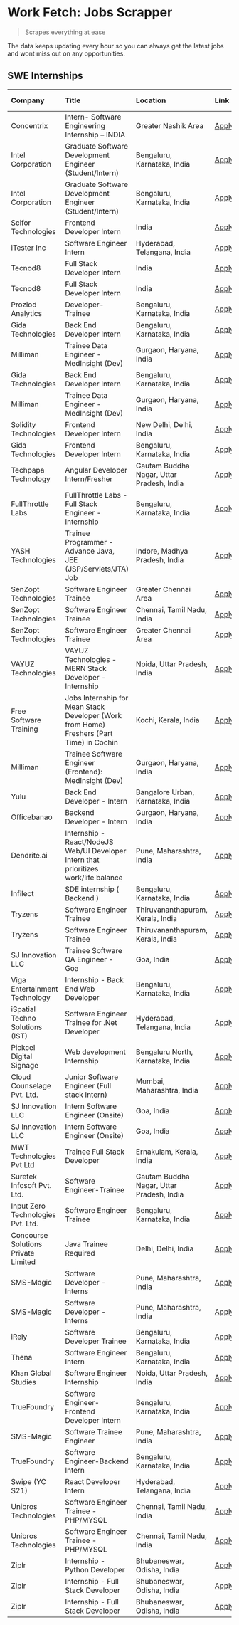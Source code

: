 # Work Fetch: Jobs Scrapper
> Scrapes everything at ease

The data keeps updating every hour so you can always get the latest jobs and wont miss out on any opportunities.

## SWE Internships
<!--START_SECTION:workfetch-->
| Company                             | Title                                                                                    | Location                                  | Link                                                                                                                                                                                                                                                                                                             | Date Posted   |
|:------------------------------------|:-----------------------------------------------------------------------------------------|:------------------------------------------|:-----------------------------------------------------------------------------------------------------------------------------------------------------------------------------------------------------------------------------------------------------------------------------------------------------------------|:--------------|
| Concentrix                          | Intern- Software Engineering Internship – INDIA                                          | Greater Nashik Area                       | [Apply](https://in.linkedin.com/jobs/view/intern-software-engineering-internship-%E2%80%93-india-at-concentrix-3838872481?position=14&pageNum=0&refId=zfpWEsIvGX0c2J0a1vZRdA%3D%3D&trackingId=82LPSp2Bm1MoGlco%2Bd7MMA%3D%3D&trk=public_jobs_jserp-result_search-card)                                           | 2024-02-27    |
| Intel Corporation                   | Graduate Software Development Engineer (Student/Intern)                                  | Bengaluru, Karnataka, India               | [Apply](https://in.linkedin.com/jobs/view/graduate-software-development-engineer-student-intern-at-intel-corporation-3839094175?position=51&pageNum=0&refId=zfpWEsIvGX0c2J0a1vZRdA%3D%3D&trackingId=Kj2IPO5liGORQiiNsmJMCw%3D%3D&trk=public_jobs_jserp-result_search-card)                                       | 2024-02-27    |
| Intel Corporation                   | Graduate Software Development Engineer (Student/Intern)                                  | Bengaluru, Karnataka, India               | [Apply](https://in.linkedin.com/jobs/view/graduate-software-development-engineer-student-intern-at-intel-corporation-3839094175?position=1&pageNum=5&refId=paEBNFuLGoHkzl7RZ9B8kQ%3D%3D&trackingId=WJhHOHPMKuHvOR4rdHuppg%3D%3D&trk=public_jobs_jserp-result_search-card)                                        | 2024-02-27    |
| Scifor Technologies                 | Frontend Developer Intern                                                                | India                                     | [Apply](https://in.linkedin.com/jobs/view/frontend-developer-intern-at-scifor-technologies-3839011953?position=5&pageNum=7&refId=4hRHtRomCT2ExoLExEDSVw%3D%3D&trackingId=vomnlidbPWYtesgFcIQ0EA%3D%3D&trk=public_jobs_jserp-result_search-card)                                                                  | 2024-02-27    |
| iTester Inc                         | Software Engineer Intern                                                                 | Hyderabad, Telangana, India               | [Apply](https://in.linkedin.com/jobs/view/software-engineer-intern-at-itester-inc-3834822528?position=2&pageNum=7&refId=4hRHtRomCT2ExoLExEDSVw%3D%3D&trackingId=M6KMVgDUu5muSCAmi%2Ft1Gw%3D%3D&trk=public_jobs_jserp-result_search-card)                                                                         | 2024-02-26    |
| Tecnod8                             | Full Stack Developer Intern                                                              | India                                     | [Apply](https://in.linkedin.com/jobs/view/full-stack-developer-intern-at-tecnod8-3834283868?position=55&pageNum=0&refId=zfpWEsIvGX0c2J0a1vZRdA%3D%3D&trackingId=%2BAsNw0awy0x97SG3rKGmow%3D%3D&trk=public_jobs_jserp-result_search-card)                                                                         | 2024-02-25    |
| Tecnod8                             | Full Stack Developer Intern                                                              | India                                     | [Apply](https://in.linkedin.com/jobs/view/full-stack-developer-intern-at-tecnod8-3834283868?position=5&pageNum=5&refId=paEBNFuLGoHkzl7RZ9B8kQ%3D%3D&trackingId=NyjDv2vukqIo2hhYE5YF%2FA%3D%3D&trk=public_jobs_jserp-result_search-card)                                                                          | 2024-02-25    |
| Proziod Analytics                   | Developer-Trainee                                                                        | Bengaluru, Karnataka, India               | [Apply](https://in.linkedin.com/jobs/view/developer-trainee-at-proziod-analytics-3838200708?position=44&pageNum=0&refId=zfpWEsIvGX0c2J0a1vZRdA%3D%3D&trackingId=m7pAg1GRH96DyonDktU%2Bkw%3D%3D&trk=public_jobs_jserp-result_search-card)                                                                         | 2024-02-23    |
| Gida Technologies                   | Back End Developer Intern                                                                | Bengaluru, Karnataka, India               | [Apply](https://in.linkedin.com/jobs/view/back-end-developer-intern-at-gida-technologies-3836849295?position=53&pageNum=0&refId=zfpWEsIvGX0c2J0a1vZRdA%3D%3D&trackingId=zdUJS43EpBNPwno7VIZfGg%3D%3D&trk=public_jobs_jserp-result_search-card)                                                                   | 2024-02-23    |
| Milliman                            | Trainee Data Engineer - MedInsight (Dev)                                                 | Gurgaon, Haryana, India                   | [Apply](https://in.linkedin.com/jobs/view/trainee-data-engineer-medinsight-dev-at-milliman-3789275187?position=56&pageNum=0&refId=zfpWEsIvGX0c2J0a1vZRdA%3D%3D&trackingId=UpQJwsZNSOf4QiRTWZEpKQ%3D%3D&trk=public_jobs_jserp-result_search-card)                                                                 | 2024-02-23    |
| Gida Technologies                   | Back End Developer Intern                                                                | Bengaluru, Karnataka, India               | [Apply](https://in.linkedin.com/jobs/view/back-end-developer-intern-at-gida-technologies-3836849295?position=3&pageNum=5&refId=paEBNFuLGoHkzl7RZ9B8kQ%3D%3D&trackingId=tOzgphAnJGfDLsypCVB1gQ%3D%3D&trk=public_jobs_jserp-result_search-card)                                                                    | 2024-02-23    |
| Milliman                            | Trainee Data Engineer - MedInsight (Dev)                                                 | Gurgaon, Haryana, India                   | [Apply](https://in.linkedin.com/jobs/view/trainee-data-engineer-medinsight-dev-at-milliman-3789275187?position=6&pageNum=5&refId=paEBNFuLGoHkzl7RZ9B8kQ%3D%3D&trackingId=VAGYRe5rpHMObvzYDfMjTQ%3D%3D&trk=public_jobs_jserp-result_search-card)                                                                  | 2024-02-23    |
| Solidity Technologies               | Frontend Developer Intern                                                                | New Delhi, Delhi, India                   | [Apply](https://in.linkedin.com/jobs/view/frontend-developer-intern-at-solidity-technologies-3831583934?position=36&pageNum=0&refId=zfpWEsIvGX0c2J0a1vZRdA%3D%3D&trackingId=2s50fZs3gmWFkJMRsYw5og%3D%3D&trk=public_jobs_jserp-result_search-card)                                                               | 2024-02-22    |
| Gida Technologies                   | Frontend Developer Intern                                                                | Bengaluru, Karnataka, India               | [Apply](https://in.linkedin.com/jobs/view/frontend-developer-intern-at-gida-technologies-3836040945?position=20&pageNum=0&refId=zfpWEsIvGX0c2J0a1vZRdA%3D%3D&trackingId=J0UhTG325GyABi31R1B2Lg%3D%3D&trk=public_jobs_jserp-result_search-card)                                                                   | 2024-02-21    |
| Techpapa Technology                 | Angular Developer Intern/Fresher                                                         | Gautam Buddha Nagar, Uttar Pradesh, India | [Apply](https://in.linkedin.com/jobs/view/angular-developer-intern-fresher-at-techpapa-technology-3834305862?position=42&pageNum=0&refId=zfpWEsIvGX0c2J0a1vZRdA%3D%3D&trackingId=Otx7IQ56w%2BRyf5bat2xanQ%3D%3D&trk=public_jobs_jserp-result_search-card)                                                        | 2024-02-20    |
| FullThrottle Labs                   | FullThrottle Labs - Full Stack Engineer - Internship                                     | Bengaluru, Karnataka, India               | [Apply](https://in.linkedin.com/jobs/view/fullthrottle-labs-full-stack-engineer-internship-at-fullthrottle-labs-3829636016?position=46&pageNum=0&refId=zfpWEsIvGX0c2J0a1vZRdA%3D%3D&trackingId=SLcqoG%2Feb4WSoe190DwFIw%3D%3D&trk=public_jobs_jserp-result_search-card)                                          | 2024-02-17    |
| YASH Technologies                   | Trainee Programmer - Advance Java, JEE (JSP/Servlets/JTA) Job                            | Indore, Madhya Pradesh, India             | [Apply](https://in.linkedin.com/jobs/view/trainee-programmer-advance-java-jee-jsp-servlets-jta-job-at-yash-technologies-3811759183?position=13&pageNum=0&refId=zfpWEsIvGX0c2J0a1vZRdA%3D%3D&trackingId=TdXK5da6aIQJeDaJENDzQQ%3D%3D&trk=public_jobs_jserp-result_search-card)                                    | 2024-02-13    |
| SenZopt Technologies                | Software Engineer Trainee                                                                | Greater Chennai Area                      | [Apply](https://in.linkedin.com/jobs/view/software-engineer-trainee-at-senzopt-technologies-3827688781?position=29&pageNum=0&refId=zfpWEsIvGX0c2J0a1vZRdA%3D%3D&trackingId=2PW%2Fk2i9vnaZzMLInG2xug%3D%3D&trk=public_jobs_jserp-result_search-card)                                                              | 2024-02-12    |
| SenZopt Technologies                | Software Engineer Trainee                                                                | Chennai, Tamil Nadu, India                | [Apply](https://in.linkedin.com/jobs/view/software-engineer-trainee-at-senzopt-technologies-3827686880?position=41&pageNum=0&refId=zfpWEsIvGX0c2J0a1vZRdA%3D%3D&trackingId=jkeDngghSsNnuEemJPnjNg%3D%3D&trk=public_jobs_jserp-result_search-card)                                                                | 2024-02-12    |
| SenZopt Technologies                | Software Engineer Trainee                                                                | Greater Chennai Area                      | [Apply](https://in.linkedin.com/jobs/view/software-engineer-trainee-at-senzopt-technologies-3827688781?position=4&pageNum=2&refId=zz1kmmoNKDcQpDnlW%2BQmow%3D%3D&trackingId=O4ZkbFNRsLLvFysloAyAJw%3D%3D&trk=public_jobs_jserp-result_search-card)                                                               | 2024-02-12    |
| VAYUZ Technologies                  | VAYUZ Technologies - MERN Stack Developer - Internship                                   | Noida, Uttar Pradesh, India               | [Apply](https://in.linkedin.com/jobs/view/vayuz-technologies-mern-stack-developer-internship-at-vayuz-technologies-3822619356?position=45&pageNum=0&refId=zfpWEsIvGX0c2J0a1vZRdA%3D%3D&trackingId=kDwjVIFKkej5A%2Fit%2B3dn9Q%3D%3D&trk=public_jobs_jserp-result_search-card)                                     | 2024-02-10    |
| Free Software Training              | Jobs Internship for Mean Stack Developer (Work from Home) Freshers (Part Time) in Cochin | Kochi, Kerala, India                      | [Apply](https://in.linkedin.com/jobs/view/jobs-internship-for-mean-stack-developer-work-from-home-freshers-part-time-in-cochin-at-free-software-training-3826556130?position=10&pageNum=7&refId=4hRHtRomCT2ExoLExEDSVw%3D%3D&trackingId=NPRzdctA27HS7lzJlhC%2B2A%3D%3D&trk=public_jobs_jserp-result_search-card) | 2024-02-10    |
| Milliman                            | Trainee Software Engineer (Frontend): MedInsight (Dev)                                   | Gurgaon, Haryana, India                   | [Apply](https://in.linkedin.com/jobs/view/trainee-software-engineer-frontend-medinsight-dev-at-milliman-3792874280?position=4&pageNum=0&refId=zfpWEsIvGX0c2J0a1vZRdA%3D%3D&trackingId=OQ2kM5i%2F0S7tkCVe3VhIaw%3D%3D&trk=public_jobs_jserp-result_search-card)                                                   | 2024-02-09    |
| Yulu                                | Back End Developer - Intern                                                              | Bangalore Urban, Karnataka, India         | [Apply](https://in.linkedin.com/jobs/view/back-end-developer-intern-at-yulu-3821682220?position=8&pageNum=0&refId=zfpWEsIvGX0c2J0a1vZRdA%3D%3D&trackingId=ENTCoIo7SINpqsKr5%2FJz2g%3D%3D&trk=public_jobs_jserp-result_search-card)                                                                               | 2024-02-04    |
| Officebanao                         | Backend Developer - Intern                                                               | Gurgaon, Haryana, India                   | [Apply](https://in.linkedin.com/jobs/view/backend-developer-intern-at-officebanao-3814263731?position=18&pageNum=0&refId=zfpWEsIvGX0c2J0a1vZRdA%3D%3D&trackingId=IDQRNDsXXfL%2F5BQGY6Q9Hg%3D%3D&trk=public_jobs_jserp-result_search-card)                                                                        | 2024-01-31    |
| Dendrite.ai                         | Internship - React/NodeJS Web/UI Developer Intern that prioritizes work/life balance     | Pune, Maharashtra, India                  | [Apply](https://in.linkedin.com/jobs/view/internship-react-nodejs-web-ui-developer-intern-that-prioritizes-work-life-balance-at-dendrite-ai-3818948068?position=24&pageNum=0&refId=zfpWEsIvGX0c2J0a1vZRdA%3D%3D&trackingId=uwFBIaMntN5Ge2VLrqS36Q%3D%3D&trk=public_jobs_jserp-result_search-card)                | 2024-01-31    |
| Infilect                            | SDE internship ( Backend )                                                               | Bengaluru, Karnataka, India               | [Apply](https://in.linkedin.com/jobs/view/sde-internship-backend-at-infilect-3815120558?position=19&pageNum=0&refId=zfpWEsIvGX0c2J0a1vZRdA%3D%3D&trackingId=Qnp7ErM6gfw1tEfFM7wLxA%3D%3D&trk=public_jobs_jserp-result_search-card)                                                                               | 2024-01-25    |
| Tryzens                             | Software Engineer Trainee                                                                | Thiruvananthapuram, Kerala, India         | [Apply](https://in.linkedin.com/jobs/view/software-engineer-trainee-at-tryzens-3809363491?position=31&pageNum=0&refId=zfpWEsIvGX0c2J0a1vZRdA%3D%3D&trackingId=ji0zPjUUCkeOt4D2baXqfQ%3D%3D&trk=public_jobs_jserp-result_search-card)                                                                             | 2024-01-18    |
| Tryzens                             | Software Engineer Trainee                                                                | Thiruvananthapuram, Kerala, India         | [Apply](https://in.linkedin.com/jobs/view/software-engineer-trainee-at-tryzens-3809363491?position=6&pageNum=2&refId=zz1kmmoNKDcQpDnlW%2BQmow%3D%3D&trackingId=LACnvVdZOid0GGgYPNHjLw%3D%3D&trk=public_jobs_jserp-result_search-card)                                                                            | 2024-01-18    |
| SJ Innovation LLC                   | Trainee Software QA Engineer - Goa                                                       | Goa, India                                | [Apply](https://in.linkedin.com/jobs/view/trainee-software-qa-engineer-goa-at-sj-innovation-llc-3804578231?position=7&pageNum=7&refId=4hRHtRomCT2ExoLExEDSVw%3D%3D&trackingId=CSt4OjI4TLUE5m7E3XU0Hg%3D%3D&trk=public_jobs_jserp-result_search-card)                                                             | 2024-01-18    |
| Viga Entertainment Technology       | Internship - Back End Web Developer                                                      | Bengaluru, Karnataka, India               | [Apply](https://in.linkedin.com/jobs/view/internship-back-end-web-developer-at-viga-entertainment-technology-3817712040?position=8&pageNum=7&refId=4hRHtRomCT2ExoLExEDSVw%3D%3D&trackingId=bEBGQw4hpybOfsH1oHmr7A%3D%3D&trk=public_jobs_jserp-result_search-card)                                                | 2024-01-17    |
| iSpatial Techno Solutions (IST)     | Software Engineer Trainee for .Net Developer                                             | Hyderabad, Telangana, India               | [Apply](https://in.linkedin.com/jobs/view/software-engineer-trainee-for-net-developer-at-ispatial-techno-solutions-ist-3826984352?position=6&pageNum=7&refId=4hRHtRomCT2ExoLExEDSVw%3D%3D&trackingId=zFyEYY3FpAZWA30IZzZ7LQ%3D%3D&trk=public_jobs_jserp-result_search-card)                                      | 2024-01-16    |
| Pickcel Digital Signage             | Web development Internship                                                               | Bengaluru North, Karnataka, India         | [Apply](https://in.linkedin.com/jobs/view/web-development-internship-at-pickcel-digital-signage-3826062393?position=48&pageNum=0&refId=zfpWEsIvGX0c2J0a1vZRdA%3D%3D&trackingId=G4cj18KCy6h8EHvICab0fg%3D%3D&trk=public_jobs_jserp-result_search-card)                                                            | 2024-01-15    |
| Cloud Counselage Pvt. Ltd.          | Junior Software Engineer (Full stack Intern)                                             | Mumbai, Maharashtra, India                | [Apply](https://in.linkedin.com/jobs/view/junior-software-engineer-full-stack-intern-at-cloud-counselage-pvt-ltd-3803132814?position=21&pageNum=0&refId=zfpWEsIvGX0c2J0a1vZRdA%3D%3D&trackingId=pWc6jbEu7TiU%2FZdmUOMjsg%3D%3D&trk=public_jobs_jserp-result_search-card)                                         | 2024-01-11    |
| SJ Innovation LLC                   | Intern Software Engineer (Onsite)                                                        | Goa, India                                | [Apply](https://in.linkedin.com/jobs/view/intern-software-engineer-onsite-at-sj-innovation-llc-3799959011?position=34&pageNum=0&refId=zfpWEsIvGX0c2J0a1vZRdA%3D%3D&trackingId=4BDDCz4SbJ1B%2FGij68WE%2FQ%3D%3D&trk=public_jobs_jserp-result_search-card)                                                         | 2024-01-11    |
| SJ Innovation LLC                   | Intern Software Engineer (Onsite)                                                        | Goa, India                                | [Apply](https://in.linkedin.com/jobs/view/intern-software-engineer-onsite-at-sj-innovation-llc-3799959011?position=9&pageNum=2&refId=zz1kmmoNKDcQpDnlW%2BQmow%3D%3D&trackingId=YTpACDWgl5K85hk0nMPaVg%3D%3D&trk=public_jobs_jserp-result_search-card)                                                            | 2024-01-11    |
| MWT Technologies Pvt Ltd            | Trainee Full Stack Developer                                                             | Ernakulam, Kerala, India                  | [Apply](https://in.linkedin.com/jobs/view/trainee-full-stack-developer-at-mwt-technologies-pvt-ltd-3800921715?position=3&pageNum=0&refId=zfpWEsIvGX0c2J0a1vZRdA%3D%3D&trackingId=hHJqHAyn2Epq4KSxhzW8Rw%3D%3D&trk=public_jobs_jserp-result_search-card)                                                          | 2024-01-09    |
| Suretek Infosoft Pvt. Ltd.          | Software Engineer-Trainee                                                                | Gautam Buddha Nagar, Uttar Pradesh, India | [Apply](https://in.linkedin.com/jobs/view/software-engineer-trainee-at-suretek-infosoft-pvt-ltd-3800934643?position=15&pageNum=0&refId=zfpWEsIvGX0c2J0a1vZRdA%3D%3D&trackingId=%2Fe%2B%2Fqv7MO%2F2gKG2mWcBzRw%3D%3D&trk=public_jobs_jserp-result_search-card)                                                    | 2024-01-09    |
| Input Zero Technologies Pvt. Ltd.   | Software Engineer Trainee                                                                | Bengaluru, Karnataka, India               | [Apply](https://in.linkedin.com/jobs/view/software-engineer-trainee-at-input-zero-technologies-pvt-ltd-3800927643?position=25&pageNum=0&refId=zfpWEsIvGX0c2J0a1vZRdA%3D%3D&trackingId=s0KRy9mEhpeAEB22V87vjg%3D%3D&trk=public_jobs_jserp-result_search-card)                                                     | 2024-01-09    |
| Concourse Solutions Private Limited | Java Trainee Required                                                                    | Delhi, Delhi, India                       | [Apply](https://in.linkedin.com/jobs/view/java-trainee-required-at-concourse-solutions-private-limited-3800941190?position=9&pageNum=7&refId=4hRHtRomCT2ExoLExEDSVw%3D%3D&trackingId=%2BuJE1105r4%2BXOP4EGoCW6Q%3D%3D&trk=public_jobs_jserp-result_search-card)                                                  | 2024-01-09    |
| SMS-Magic                           | Software Developer -Interns                                                              | Pune, Maharashtra, India                  | [Apply](https://in.linkedin.com/jobs/view/software-developer-interns-at-sms-magic-3799485343?position=28&pageNum=0&refId=zfpWEsIvGX0c2J0a1vZRdA%3D%3D&trackingId=NXWTv9rnpfi685%2BxcyZDPw%3D%3D&trk=public_jobs_jserp-result_search-card)                                                                        | 2024-01-05    |
| SMS-Magic                           | Software Developer -Interns                                                              | Pune, Maharashtra, India                  | [Apply](https://in.linkedin.com/jobs/view/software-developer-interns-at-sms-magic-3799485343?position=3&pageNum=2&refId=zz1kmmoNKDcQpDnlW%2BQmow%3D%3D&trackingId=AJP7eJ7OHgDGG%2FFdjMUOkA%3D%3D&trk=public_jobs_jserp-result_search-card)                                                                       | 2024-01-05    |
| iRely                               | Software Developer Trainee                                                               | Bengaluru, Karnataka, India               | [Apply](https://in.linkedin.com/jobs/view/software-developer-trainee-at-irely-3801577534?position=9&pageNum=0&refId=zfpWEsIvGX0c2J0a1vZRdA%3D%3D&trackingId=9oUna3IE5ROq0QTxkZOj9g%3D%3D&trk=public_jobs_jserp-result_search-card)                                                                               | 2023-12-22    |
| Thena                               | Software Engineer Intern                                                                 | Bengaluru, Karnataka, India               | [Apply](https://in.linkedin.com/jobs/view/software-engineer-intern-at-thena-3778731751?position=11&pageNum=0&refId=zfpWEsIvGX0c2J0a1vZRdA%3D%3D&trackingId=tTfyd%2Brrs1PakZTwlAsnGQ%3D%3D&trk=public_jobs_jserp-result_search-card)                                                                              | 2023-12-05    |
| Khan Global Studies                 | Software Engineer Internship                                                             | Noida, Uttar Pradesh, India               | [Apply](https://in.linkedin.com/jobs/view/software-engineer-internship-at-khan-global-studies-3766942197?position=40&pageNum=0&refId=zfpWEsIvGX0c2J0a1vZRdA%3D%3D&trackingId=I491iFk0QZb3IdWa1YLuGw%3D%3D&trk=public_jobs_jserp-result_search-card)                                                              | 2023-11-27    |
| TrueFoundry                         | Software Engineer- Frontend Developer Intern                                             | Bengaluru, Karnataka, India               | [Apply](https://in.linkedin.com/jobs/view/software-engineer-frontend-developer-intern-at-truefoundry-3790095058?position=10&pageNum=0&refId=zfpWEsIvGX0c2J0a1vZRdA%3D%3D&trackingId=LAzBGhXXfb3EbFU0aJ9udQ%3D%3D&trk=public_jobs_jserp-result_search-card)                                                       | 2023-11-24    |
| SMS-Magic                           | Software Trainee Engineer                                                                | Pune, Maharashtra, India                  | [Apply](https://in.linkedin.com/jobs/view/software-trainee-engineer-at-sms-magic-3761409781?position=22&pageNum=0&refId=zfpWEsIvGX0c2J0a1vZRdA%3D%3D&trackingId=f9GiRj74H2092eueRnfwNg%3D%3D&trk=public_jobs_jserp-result_search-card)                                                                           | 2023-11-16    |
| TrueFoundry                         | Software Engineer-Backend Intern                                                         | Bengaluru, Karnataka, India               | [Apply](https://in.linkedin.com/jobs/view/software-engineer-backend-intern-at-truefoundry-3779508170?position=23&pageNum=0&refId=zfpWEsIvGX0c2J0a1vZRdA%3D%3D&trackingId=IkshMVtxMtHVPo%2FJNplfAg%3D%3D&trk=public_jobs_jserp-result_search-card)                                                                | 2023-11-10    |
| Swipe (YC S21)                      | React Developer Intern                                                                   | Hyderabad, Telangana, India               | [Apply](https://in.linkedin.com/jobs/view/react-developer-intern-at-swipe-yc-s21-3737600089?position=12&pageNum=0&refId=zfpWEsIvGX0c2J0a1vZRdA%3D%3D&trackingId=R%2Bp70Qz1DzYOoHmNiPFNTg%3D%3D&trk=public_jobs_jserp-result_search-card)                                                                         | 2023-10-13    |
| Unibros Technologies                | Software Engineer Trainee - PHP/MYSQL                                                    | Chennai, Tamil Nadu, India                | [Apply](https://in.linkedin.com/jobs/view/software-engineer-trainee-php-mysql-at-unibros-technologies-3656599241?position=30&pageNum=0&refId=zfpWEsIvGX0c2J0a1vZRdA%3D%3D&trackingId=YjL2zFKMkBOwdYJTxr8%2F4g%3D%3D&trk=public_jobs_jserp-result_search-card)                                                    | 2023-06-12    |
| Unibros Technologies                | Software Engineer Trainee - PHP/MYSQL                                                    | Chennai, Tamil Nadu, India                | [Apply](https://in.linkedin.com/jobs/view/software-engineer-trainee-php-mysql-at-unibros-technologies-3656599241?position=5&pageNum=2&refId=zz1kmmoNKDcQpDnlW%2BQmow%3D%3D&trackingId=RX9LENfWn39ruXP7NlNQPA%3D%3D&trk=public_jobs_jserp-result_search-card)                                                     | 2023-06-12    |
| Ziplr                               | Internship - Python Developer                                                            | Bhubaneswar, Odisha, India                | [Apply](https://in.linkedin.com/jobs/view/internship-python-developer-at-ziplr-3645677592?position=50&pageNum=0&refId=zfpWEsIvGX0c2J0a1vZRdA%3D%3D&trackingId=iXz5dNLPDEpqcl2jR6zI2Q%3D%3D&trk=public_jobs_jserp-result_search-card)                                                                             | 2023-06-02    |
| Ziplr                               | Internship - Full Stack Developer                                                        | Bhubaneswar, Odisha, India                | [Apply](https://in.linkedin.com/jobs/view/internship-full-stack-developer-at-ziplr-3645675705?position=59&pageNum=0&refId=zfpWEsIvGX0c2J0a1vZRdA%3D%3D&trackingId=N2IOVZkja4cyJ4i%2BHWtblQ%3D%3D&trk=public_jobs_jserp-result_search-card)                                                                       | 2023-06-02    |
| Ziplr                               | Internship - Full Stack Developer                                                        | Bhubaneswar, Odisha, India                | [Apply](https://in.linkedin.com/jobs/view/internship-full-stack-developer-at-ziplr-3645675705?position=9&pageNum=5&refId=paEBNFuLGoHkzl7RZ9B8kQ%3D%3D&trackingId=kXJSoGid%2FlJgW%2F8Lmmd55Q%3D%3D&trk=public_jobs_jserp-result_search-card)                                                                      | 2023-06-02    |
<!--END_SECTION:workfetch-->
